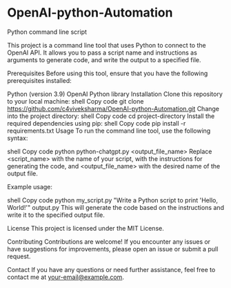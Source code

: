 # OpenAI-python-Automation
Python command line script 

This project is a command line tool that uses Python to connect to the OpenAI API. It allows you to pass a script name and instructions as arguments to generate code, and write the output to a specified file.

Prerequisites
Before using this tool, ensure that you have the following prerequisites installed:

Python (version 3.9)
OpenAI Python library 
Installation
Clone this repository to your local machine:
shell
Copy code
git clone https://github.com/c4viveksharma/OpenAI-python-Automation.git
Change into the project directory:
shell
Copy code
cd project-directory
Install the required dependencies using pip:
shell
Copy code
pip install -r requirements.txt
Usage
To run the command line tool, use the following syntax:

shell
Copy code
python  python-chatgpt.py <instructions> <output_file_name>
Replace <script_name> with the name of your script, <instructions> with the instructions for generating the code, and <output_file_name> with the desired name of the output file.

Example usage:

shell
Copy code
python  my_script.py "Write a Python script to print 'Hello, World!'" output.py
This will generate the code based on the instructions and write it to the specified output file.

License
This project is licensed under the MIT License.

Contributing
Contributions are welcome! If you encounter any issues or have suggestions for improvements, please open an issue or submit a pull request.

Contact
If you have any questions or need further assistance, feel free to contact me at your-email@example.com.

